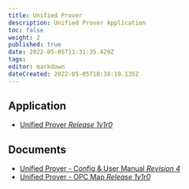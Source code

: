 ```yaml
---
title: Unified Prover
description: Unified Prover Application
toc: false
weight: 2
published: true
date: 2022-05-05T11:31:35.429Z
tags: 
editor: markdown
dateCreated: 2022-05-05T10:38:19.135Z
---
```


## Application
- [Unified Prover *Release 1v1r0*](</nano/applications/unifiedprover/Unified Prover 1v1r0.ccc>)

## Documents
- [Unified Prover - Config & User Manual *Revision 4*](</nano/applications/unifiedprover/Unified Prover Application - Config & User Manual R4.pdf>)
- [Unified Prover - OPC Map *Release 1v1r0*](</nano/applications/unifiedprover/Unified Prover OPC Map 1v1r0.pdf>)

